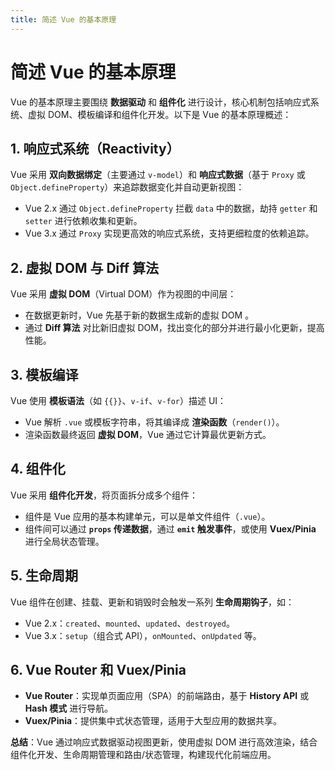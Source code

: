 ```yaml
---
title: 简述 Vue 的基本原理
---
```


# 简述 Vue 的基本原理


Vue 的基本原理主要围绕 **数据驱动** 和 **组件化** 进行设计，核心机制包括响应式系统、虚拟 DOM、模板编译和组件化开发。以下是 Vue 的基本原理概述：  

## 1. **响应式系统**（Reactivity）
Vue 采用 **双向数据绑定**（主要通过 `v-model`）和 **响应式数据**（基于 `Proxy` 或 `Object.defineProperty`）来追踪数据变化并自动更新视图：
- Vue 2.x 通过 `Object.defineProperty` 拦截 `data` 中的数据，劫持 `getter` 和 `setter` 进行依赖收集和更新。
- Vue 3.x 通过 `Proxy` 实现更高效的响应式系统，支持更细粒度的依赖追踪。

## 2. **虚拟 DOM 与 Diff 算法**
Vue 采用 **虚拟 DOM**（Virtual DOM）作为视图的中间层：
- 在数据更新时，Vue 先基于新的数据生成新的虚拟 DOM 。
- 通过 **Diff 算法** 对比新旧虚拟 DOM，找出变化的部分并进行最小化更新，提高性能。

## 3. **模板编译**
Vue 使用 **模板语法**（如 `{{}}`、`v-if`、`v-for`）描述 UI：
- Vue 解析 `.vue` 或模板字符串，将其编译成 **渲染函数**（`render()`）。
- 渲染函数最终返回 **虚拟 DOM**，Vue 通过它计算最优更新方式。

## 4. **组件化**
Vue 采用 **组件化开发**，将页面拆分成多个组件：
- 组件是 Vue 应用的基本构建单元，可以是单文件组件（`.vue`）。
- 组件间可以通过 **`props` 传递数据**，通过 **`emit` 触发事件**，或使用 **Vuex/Pinia** 进行全局状态管理。

## 5. **生命周期**
Vue 组件在创建、挂载、更新和销毁时会触发一系列 **生命周期钩子**，如：
- Vue 2.x：`created`、`mounted`、`updated`、`destroyed`。
- Vue 3.x：`setup`（组合式 API），`onMounted`、`onUpdated` 等。

## 6. **Vue Router 和 Vuex/Pinia**
- **Vue Router**：实现单页面应用（SPA）的前端路由，基于 **History API** 或 **Hash 模式** 进行导航。
- **Vuex/Pinia**：提供集中式状态管理，适用于大型应用的数据共享。

**总结**：Vue 通过响应式数据驱动视图更新，使用虚拟 DOM 进行高效渲染，结合组件化开发、生命周期管理和路由/状态管理，构建现代化前端应用。